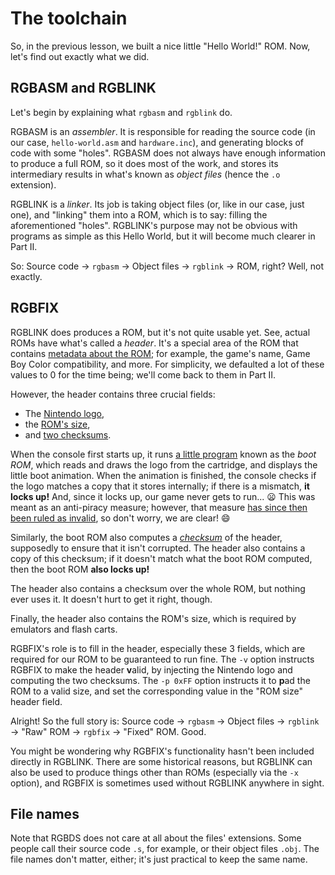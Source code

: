 # The toolchain

So, in the previous lesson, we built a nice little "Hello World!" ROM.
Now, let's find out exactly what we did.

## RGBASM and RGBLINK

Let's begin by explaining what `rgbasm` and `rgblink` do.

RGBASM is an *assembler*.
It is responsible for reading the source code (in our case, `hello-world.asm` and `hardware.inc`), and generating blocks of code with some "holes".
RGBASM does not always have enough information to produce a full ROM, so it does most of the work, and stores its intermediary results in what's known as *object files* (hence the `.o` extension).

RGBLINK is a *linker*.
Its job is taking object files (or, like in our case, just one), and "linking" them into a ROM, which is to say: filling the aforementioned "holes".
RGBLINK's purpose may not be obvious with programs as simple as this Hello World, but it will become much clearer in Part Ⅱ.

So: Source code → `rgbasm` → Object files → `rgblink` → ROM, right?
Well, not exactly.

## RGBFIX

RGBLINK does produces a ROM, but it's not quite usable yet.
See, actual ROMs have what's called a *header*.
It's a special area of the ROM that contains [metadata about the ROM](https://gbdev.io/pandocs/The_Cartridge_Header.html); for example, the game's name, Game Boy Color compatibility, and more.
For simplicity, we defaulted a lot of these values to 0 for the time being; we'll come back to them in Part Ⅱ.

However, the header contains three crucial fields:
- The [Nintendo logo](https://gbdev.io/pandocs/The_Cartridge_Header.html#0104-0133--nintendo-logo),
- the [ROM's size](https://gbdev.io/pandocs/The_Cartridge_Header.html#0148--rom-size),
- and [two checksums](https://gbdev.io/pandocs/The_Cartridge_Header.html#014d--header-checksum).

When the console first starts up, it runs [a little program](https://github.com/ISSOtm/gb-bootroms) known as the *boot ROM*, which reads and draws the logo from the cartridge, and displays the little boot animation.
When the animation is finished, the console checks if the logo matches a copy that it stores internally; if there is a mismatch, **it locks up!**
And, since it locks up, our game never gets to run... 😦
This was meant as an anti-piracy measure; however, that measure [has since then been ruled as invalid](https://en.wikipedia.org/wiki/Sega_v._Accolade), so don't worry, we are clear! 😄

Similarly, the boot ROM also computes a *[checksum](https://en.wikipedia.org/wiki/Checksum)* of the header, supposedly to ensure that it isn't corrupted.
The header also contains a copy of this checksum; if it doesn't match what the boot ROM computed, then the boot ROM **also locks up!**

The header also contains a checksum over the whole ROM, but nothing ever uses it.
It doesn't hurt to get it right, though.

Finally, the header also contains the ROM's size, which is required by emulators and flash carts.

RGBFIX's role is to fill in the header, especially these 3 fields, which are required for our ROM to be guaranteed to run fine.
The `-v` option instructs RGBFIX to make the header **v**alid, by injecting the Nintendo logo and computing the two checksums.
The `-p 0xFF` option instructs it to **p**ad the ROM to a valid size, and set the corresponding value in the "ROM size" header field.

Alright!
So the full story is: Source code → `rgbasm` → Object files → `rgblink` → "Raw" ROM → `rgbfix` → "Fixed" ROM.
Good.

You might be wondering why RGBFIX's functionality hasn't been included directly in RGBLINK.
There are some historical reasons, but RGBLINK can also be used to produce things other than ROMs (especially via the `-x` option), and RGBFIX is sometimes used without RGBLINK anywhere in sight.

## File names

Note that RGBDS does not care at all about the files' extensions.
Some people call their source code `.s`, for example, or their object files `.obj`.
The file names don't matter, either; it's just practical to keep the same name.

